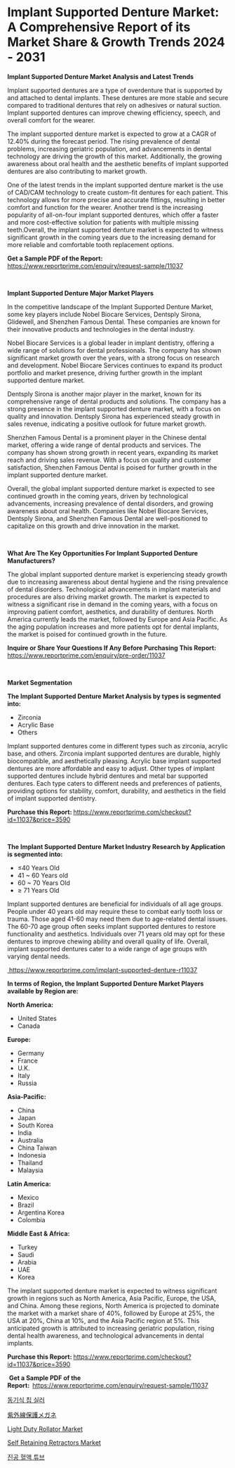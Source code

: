 <p><h1>Implant Supported Denture Market: A Comprehensive Report of its Market Share & Growth Trends 2024 - 2031</h1></p><p><strong>Implant Supported Denture Market Analysis and Latest Trends</strong></p>
<p><p>Implant supported dentures are a type of overdenture that is supported by and attached to dental implants. These dentures are more stable and secure compared to traditional dentures that rely on adhesives or natural suction. Implant supported dentures can improve chewing efficiency, speech, and overall comfort for the wearer.</p><p>The implant supported denture market is expected to grow at a CAGR of 12.40% during the forecast period. The rising prevalence of dental problems, increasing geriatric population, and advancements in dental technology are driving the growth of this market. Additionally, the growing awareness about oral health and the aesthetic benefits of implant supported dentures are also contributing to market growth.</p><p>One of the latest trends in the implant supported denture market is the use of CAD/CAM technology to create custom-fit dentures for each patient. This technology allows for more precise and accurate fittings, resulting in better comfort and function for the wearer. Another trend is the increasing popularity of all-on-four implant supported dentures, which offer a faster and more cost-effective solution for patients with multiple missing teeth.Overall, the implant supported denture market is expected to witness significant growth in the coming years due to the increasing demand for more reliable and comfortable tooth replacement options.</p></p>
<p><strong>Get a Sample PDF of the Report:&nbsp;</strong> <a href="https://www.reportprime.com/enquiry/request-sample/11037">https://www.reportprime.com/enquiry/request-sample/11037</a></p>
<p>&nbsp;</p>
<p><strong>Implant Supported Denture Major Market Players</strong></p>
<p><p>In the competitive landscape of the Implant Supported Denture Market, some key players include Nobel Biocare Services, Dentsply Sirona, Glidewell, and Shenzhen Famous Dental. These companies are known for their innovative products and technologies in the dental industry.</p><p>Nobel Biocare Services is a global leader in implant dentistry, offering a wide range of solutions for dental professionals. The company has shown significant market growth over the years, with a strong focus on research and development. Nobel Biocare Services continues to expand its product portfolio and market presence, driving further growth in the implant supported denture market.</p><p>Dentsply Sirona is another major player in the market, known for its comprehensive range of dental products and solutions. The company has a strong presence in the implant supported denture market, with a focus on quality and innovation. Dentsply Sirona has experienced steady growth in sales revenue, indicating a positive outlook for future market growth.</p><p>Shenzhen Famous Dental is a prominent player in the Chinese dental market, offering a wide range of dental products and services. The company has shown strong growth in recent years, expanding its market reach and driving sales revenue. With a focus on quality and customer satisfaction, Shenzhen Famous Dental is poised for further growth in the implant supported denture market.</p><p>Overall, the global implant supported denture market is expected to see continued growth in the coming years, driven by technological advancements, increasing prevalence of dental disorders, and growing awareness about oral health. Companies like Nobel Biocare Services, Dentsply Sirona, and Shenzhen Famous Dental are well-positioned to capitalize on this growth and drive innovation in the market.</p></p>
<p>&nbsp;</p>
<p><strong>What Are The Key Opportunities For Implant Supported Denture Manufacturers?</strong></p>
<p><p>The global implant supported denture market is experiencing steady growth due to increasing awareness about dental hygiene and the rising prevalence of dental disorders. Technological advancements in implant materials and procedures are also driving market growth. The market is expected to witness a significant rise in demand in the coming years, with a focus on improving patient comfort, aesthetics, and durability of dentures. North America currently leads the market, followed by Europe and Asia Pacific. As the aging population increases and more patients opt for dental implants, the market is poised for continued growth in the future.</p></p>
<p><strong>Inquire or Share Your Questions If Any Before Purchasing This Report:</strong> <a href="https://www.reportprime.com/enquiry/pre-order/11037">https://www.reportprime.com/enquiry/pre-order/11037</a></p>
<p>&nbsp;</p>
<p><strong>Market Segmentation</strong></p>
<p><strong>The Implant Supported Denture Market Analysis by types is segmented into:</strong></p>
<p><ul><li>Zirconia</li><li>Acrylic Base</li><li>Others</li></ul></p>
<p><p>Implant supported dentures come in different types such as zirconia, acrylic base, and others. Zirconia implant supported dentures are durable, highly biocompatible, and aesthetically pleasing. Acrylic base implant supported dentures are more affordable and easy to adjust. Other types of implant supported dentures include hybrid dentures and metal bar supported dentures. Each type caters to different needs and preferences of patients, providing options for stability, comfort, durability, and aesthetics in the field of implant supported dentistry.</p></p>
<p><strong>Purchase this Report:&nbsp;</strong><a href="https://www.reportprime.com/checkout?id=11037&price=3590">https://www.reportprime.com/checkout?id=11037&price=3590</a></p>
<p>&nbsp;</p>
<p><strong>The Implant Supported Denture Market Industry Research by Application is segmented into:</strong></p>
<p><ul><li>≤40 Years Old</li><li>41 ~ 60 Years old</li><li>60 ~ 70 Years Old</li><li>≥ 71 Years Old</li></ul></p>
<p><p>Implant supported dentures are beneficial for individuals of all age groups. People under 40 years old may require these to combat early tooth loss or trauma. Those aged 41-60 may need them due to age-related dental issues. The 60-70 age group often seeks implant supported dentures to restore functionality and aesthetics. Individuals over 71 years old may opt for these dentures to improve chewing ability and overall quality of life. Overall, implant supported dentures cater to a wide range of age groups with varying dental needs.</p></p>
<p><a href="https://www.reportprime.com/implant-supported-denture-r11037">&nbsp;https://www.reportprime.com/implant-supported-denture-r11037</a></p>
<p><strong>In terms of Region, the Implant Supported Denture Market Players available by Region are:</strong></p>
<p>
    <p> <strong> North America: </strong>
        <ul>
            <li>United States</li>
            <li>Canada</li>
        </ul>
        </p> 
    <p> <strong> Europe: </strong>
        <ul>
            <li>Germany</li>
            <li>France</li>
            <li>U.K.</li>
            <li>Italy</li>
            <li>Russia</li>
        </ul>
        </p> 
    <p> <strong> Asia-Pacific: </strong>
        <ul>
            <li>China</li>
            <li>Japan</li>
            <li>South Korea</li>
            <li>India</li>
            <li>Australia</li>
            <li>China Taiwan</li>
            <li>Indonesia</li>
            <li>Thailand</li>
            <li>Malaysia</li>
        </ul>
        </p> 
    <p> <strong> Latin America: </strong>
        <ul>
            <li>Mexico</li>
            <li>Brazil</li>
            <li>Argentina Korea</li>
            <li>Colombia</li>
        </ul>
        </p> 
    <p> <strong> Middle East & Africa: </strong>
        <ul>
            <li>Turkey</li>
            <li>Saudi</li>
            <li>Arabia</li>
            <li>UAE</li>
            <li>Korea</li>
        </ul>
    </p>
    </p>
<p><p>The implant supported denture market is expected to witness significant growth in regions such as North America, Asia Pacific, Europe, the USA, and China. Among these regions, North America is projected to dominate the market with a market share of 40%, followed by Europe at 25%, the USA at 20%, China at 10%, and the Asia Pacific region at 5%. This anticipated growth is attributed to increasing geriatric population, rising dental health awareness, and technological advancements in dental implants.</p></p>
<p><strong>Purchase this Report: </strong><a href="https://www.reportprime.com/checkout?id=11037&price=3590">https://www.reportprime.com/checkout?id=11037&price=3590</a></p>
<p>&nbsp;<strong>Get a Sample PDF of the Report:&nbsp;&nbsp;</strong><a href="https://www.reportprime.com/enquiry/request-sample/11037">https://www.reportprime.com/enquiry/request-sample/11037</a></p>
<p><strong></strong></p>
<p><p><a href="https://github.com/vsn7qpua81q/Market-Research-Report-List-1/blob/main/980351722299.md">동기식 칩 실러</a></p><p><a href="https://github.com/adcxff01450218/Market-Research-Report-List-1/blob/main/896391824336.md">紫外線保護メガネ</a></p><p><a href="https://github.com/sonuprakash1/Market-Research-Report-List-2/blob/main/light-duty-rollator-market.md">Light Duty Rollator Market</a></p><p><a href="https://github.com/jhcraigie/Market-Research-Report-List-2/blob/main/self-retaining-retractors-market.md">Self Retaining Retractors Market</a></p><p><a href="https://github.com/Elenrrera7685/Market-Research-Report-List-1/blob/main/557810122300.md">진공 혈액 튜브</a></p></p>